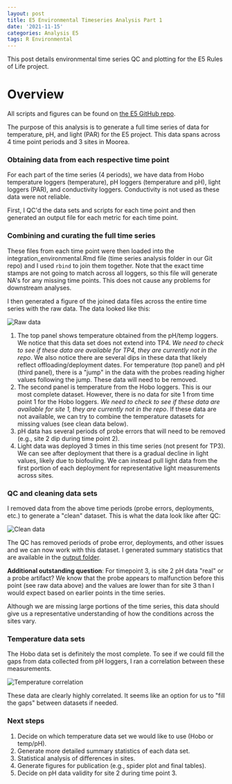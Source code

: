 ```yaml
---
layout: post
title: E5 Environmental Timeseries Analysis Part 1
date: '2021-11-15'
categories: Analysis E5
tags: R Environmental
---
```


This post details environmental time series QC and plotting for the E5 Rules of Life project.  

# Overview  

All scripts and figures can be found on [the E5 GitHub repo](https://github.com/urol-e5/timeseries).  

The purpose of this analysis is to generate a full time series of data for temperature, pH, and light (PAR) for the E5 project. This data spans across 4 time point periods and 3 sites in Moorea.  

### Obtaining data from each respective time point  

For each part of the time series (4 periods), we have data from Hobo temperature loggers (temperature), pH loggers (temperature and pH), light loggers (PAR), and conductivity loggers. Conductivity is not used as these data were not reliable.  

First, I QC'd the data sets and scripts for each time point and then generated an output file for each metric for each time point.  

### Combining and curating the full time series  

These files from each time point were then loaded into the integration_environmental.Rmd file (time series analysis folder in our Git repo) and I used `rbind` to join them together. Note that the exact time stamps are not going to match across all loggers, so this file will generate NA's for any missing time points. This does not cause any problems for downstream analyses. 

I then generated a figure of the joined data files across the entire time series with the raw data. The data looked like this: 

![Raw data](https://ahuffmyer.github.io/ASH_Putnam_Lab_Notebook/images/NotebookImages/E5_Environmental/raw.png)

1. The top panel shows temperature obtained from the pH/temp loggers. We notice that this data set does not extend into TP4. *We need to check to see if these data are available for TP4, they are currently not in the repo*. We also notice there are several dips in these data that likely reflect offloading/deployment dates. For temperature (top panel) and pH (third panel), there is a "jump" in the data with the probes reading higher values following the jump. These data will need to be removed.  
2. The second panel is temperature from the Hobo loggers. This is our most complete dataset. However, there is no data for site 1 from time point 1 for the Hobo loggers. *We need to check to see if these data are available for site 1, they are currently not in the repo*. If these data are not available, we can try to combine the temperature datasets for missing values (see clean data below).  
3. pH data has several periods of probe errors that will need to be removed (e.g., site 2 dip during time point 2). 
4. Light data was deployed 3 times in this time series (not present for TP3). We can see after deployment that there is a gradual decline in light values, likely due to biofouling. We can instead pull light data from the first portion of each deployment for representative light measurements across sites.  

### QC and cleaning data sets  

I removed data from the above time periods (probe errors, deployments, etc.) to generate a "clean" dataset. This is what the data look like after QC:  

![Clean data](https://ahuffmyer.github.io/ASH_Putnam_Lab_Notebook/images/NotebookImages/E5_Environmental/clean.png)  

The QC has removed periods of probe error, deployments, and other issues and we can now work with this dataset. I generated summary statistics that are available in the [output folder](https://github.com/urol-e5/timeseries/blob/master/time_series_analysis/Output/Clean_Environmental_Summary_Stats.csv).  

**Additional outstanding question**: For timepoint 3, is site 2 pH data "real" or a probe artifact? We know that the probe appears to malfunction before this point (see raw data above) and the values are lower than for site 3 than I would expect based on earlier points in the time series. 

Although we are missing large portions of the time series, this data should give us a representative understanding of how the conditions across the sites vary. 

### Temperature data sets  

The Hobo data set is definitely the most complete. To see if we could fill the gaps from data collected from pH loggers, I ran a correlation between these measurements.  

![Temperature correlation](https://ahuffmyer.github.io/ASH_Putnam_Lab_Notebook/images/NotebookImages/E5_Environmental/correlation.png) 

These data are clearly highly correlated. It seems like an option for us to "fill the gaps" between datasets if needed.   

### Next steps  

1. Decide on which temperature data set we would like to use (Hobo or temp/pH).  
2. Generate more detailed summary statistics of each data set.  
3. Statistical analysis of differences in sites.  
4. Generate figures for publication (e.g., spider plot and final tables).  
5. Decide on pH data validity for site 2 during time point 3.  
